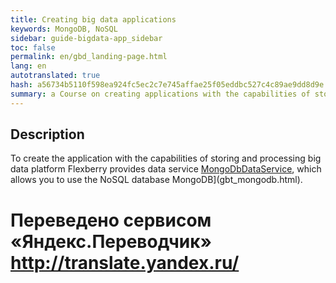 ```yaml
--- 
title: Creating big data applications 
keywords: MongoDB, NoSQL 
sidebar: guide-bigdata-app_sidebar 
toc: false 
permalink: en/gbd_landing-page.html 
lang: en 
autotranslated: true 
hash: a56734b5110f598ea924fc5ec2c7e745affae25f05eddbc527c4c89ae9dd8d9e 
summary: a Course on creating applications with the capabilities of storing and processing big data on the platform Flexberry. 
--- 
```


## Description 

To create the application with the capabilities of storing and processing big data platform Flexberry provides data service [MongoDbDataService](fo_mongodb-data-service.html), which allows you to use the NoSQL database MongoDB](gbt_mongodb.html). 


 # Переведено сервисом «Яндекс.Переводчик» http://translate.yandex.ru/